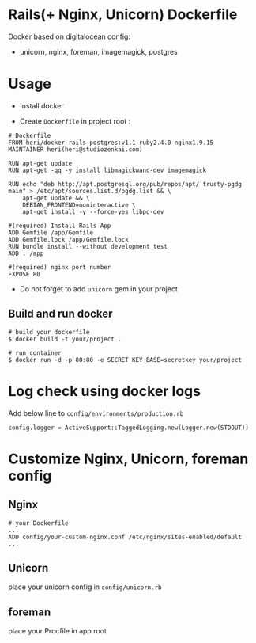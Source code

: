 # Rails(+ Nginx, Unicorn) Dockerfile

Docker based on digitalocean config:

* unicorn, nginx, foreman, imagemagick, postgres

# Usage

* Install docker 

* Create `Dockerfile` in project root :

```
# Dockerfile
FROM heri/docker-rails-postgres:v1.1-ruby2.4.0-nginx1.9.15
MAINTAINER heri(heri@studiozenkai.com)

RUN apt-get update
RUN apt-get -qq -y install libmagickwand-dev imagemagick

RUN echo "deb http://apt.postgresql.org/pub/repos/apt/ trusty-pgdg main" > /etc/apt/sources.list.d/pgdg.list && \
    apt-get update && \
    DEBIAN_FRONTEND=noninteractive \
    apt-get install -y --force-yes libpq-dev

#(required) Install Rails App
ADD Gemfile /app/Gemfile
ADD Gemfile.lock /app/Gemfile.lock
RUN bundle install --without development test
ADD . /app

#(required) nginx port number
EXPOSE 80
```

* Do not forget to add `unicorn` gem in your project 

## Build and run docker

```
# build your dockerfile
$ docker build -t your/project .

# run container
$ docker run -d -p 80:80 -e SECRET_KEY_BASE=secretkey your/project
```

# Log check using docker logs

Add below line to `config/environments/production.rb`

`config.logger = ActiveSupport::TaggedLogging.new(Logger.new(STDOUT))`

# Customize Nginx, Unicorn, foreman config

## Nginx

```
# your Dockerfile
...
ADD config/your-custom-nginx.conf /etc/nginx/sites-enabled/default
...
```

## Unicorn

place your unicorn config in `config/unicorn.rb`

## foreman

place your Procfile in app root